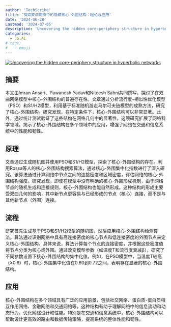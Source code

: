 ```yaml
---
author: 'TechScribe'
title: '探索双曲网络中的隐藏核心-外围结构：理论与应用'
date: '2024-06-28'
Lastmod: '2024-07-05'
description: 'Uncovering the hidden core-periphery structure in hyperbolic networks'
categories:
  - CS.AI
# tags:
#   - emoji
---
```


[![Uncovering the hidden core-periphery structure in hyperbolic networks](https://arxiv-research-1301205113.cos.ap-guangzhou.myqcloud.com/images/2406.19953v1.pdf_0.jpg)](https://arxiv.org/abs/2406.19953v1)

## 摘要

本文由Imran Ansari、Pawanesh Yadav和Niteesh Sahni共同撰写，探讨了在双曲网络模型中核心-外围结构的普遍存在性。文章通过分析流行度-相似性优化模型（PSO）和S1/H2模型，利用基于标准随机游走马尔可夫链模型的成熟方法，研究了核心-外围结构。研究发现，在特定条件下，核心-外围结构可以非常显著。此外，通过统计测试验证了这些结构在网络几何中的显著性。这项研究扩展了网络科学领域，揭示了核心-外围结构在多个领域中的应用，增强了网络在交通和信息系统中的性能和韧性。<!--more-->

## 原理

文章通过生成随机图并使用PSO和S1/H2模型，探索了核心-外围结构的存在。利用Rossa等人的核心-外围结构搜索算法，通过核心-外围集中化指数进行了深入研究。该算法通过计算网络中节点之间的连接密度和区域密度，评估网络的核心-外围结构强度。研究发现，即使在模型中没有明确的核心-外围形成机制，由于网络节点的随机生成和连接规则，核心-外围结构也能自然形成。这种结构的形成主要受双曲几何的影响，其中新节点更容易与已经形成的节点（核心）连接，而不是与其他新节点（外围）连接。

## 流程

研究首先生成基于PSO和S1/H2模型的随机图，然后应用核心-外围结构检测算法。算法通过识别网络中具有高连接密度的核心节点和低连接密度的外围节点来定义核心-外围结构。具体来说，算法计算每个节点的连接密度，并根据这些密度值将节点分类为核心或外围。通过改变模型参数（如温度T和流行度衰减β），研究了不同参数设置下核心-外围结构的集中化值。例如，在PSO模型中，当温度T较高（≥0.6）时，核心-外围集中化值在0.60到0.72之间，表明存在显著的核心-外围结构。

## 应用

核心-外围结构在多个领域具有广泛的应用前景，包括社交网络、蛋白质-蛋白质相互作用网络、金融网络和交通网络等。这种结构有助于理解网络中的信息流动和动态行为，优化网络设计和性能。特别是在交通和信息系统中，核心-外围结构可以帮助设计更高效的路由和数据传输策略，提高系统的整体性能和韧性。